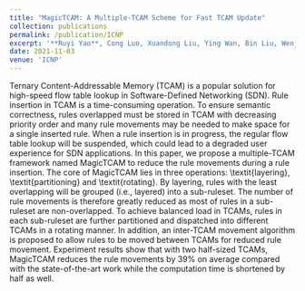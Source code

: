 ```yaml
---
title: "MagicTCAM: A Multiple-TCAM Scheme for Fast TCAM Update"
collection: publications
permalink: /publication/ICNP
excerpt: '**Ruyi Yao**, Cong Luo, Xuandong Liu, Ying Wan, Bin Liu, Wenjun Li, Yang Xu'
date: 2021-11-03
venue: 'ICNP'
---
```

Ternary Content-Addressable Memory (TCAM) is a popular solution for high-speed flow table lookup in Software-Defined Networking (SDN). 
Rule insertion in TCAM is a time-consuming operation. To ensure semantic correctness, rules overlapped must be stored in TCAM with decreasing priority order and many rule movements may be needed to make space for a single inserted rule.  When a rule insertion is in progress, the regular flow table lookup will be suspended, which could lead to a degraded user experience for SDN applications. In this paper, we propose a multiple-TCAM framework named MagicTCAM to reduce the rule movements during a rule insertion. The core of MagicTCAM lies in three operations: \textit{layering}, \textit{partitioning} and \textit{rotating}. By layering, rules with the least overlapping will be grouped (i.e., layered) into a sub-ruleset. The number of rule movements is therefore greatly reduced as most of rules in a sub-ruleset are non-overlapped. To achieve balanced load in TCAMs, rules in each sub-ruleset are further partitioned and dispatched into different TCAMs in a rotating manner. In addition, an inter-TCAM movement algorithm is proposed to allow rules to be moved between TCAMs for reduced rule movement. Experiment results show that with two half-sized TCAMs, MagicTCAM reduces the rule movements by 39\% on average compared with the state-of-the-art work while the computation time is shortened by half as well.
